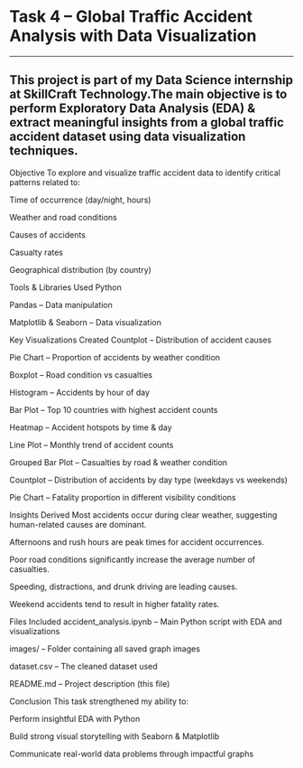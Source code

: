 # Task 4 – Global Traffic Accident Analysis with Data Visualization
---
This project is part of my Data Science internship at SkillCraft Technology.The main objective is to perform Exploratory Data Analysis (EDA) & extract meaningful insights from a global traffic accident dataset using data visualization techniques.
---

Objective
To explore and visualize traffic accident data to identify critical patterns related to:

Time of occurrence (day/night, hours)

Weather and road conditions

Causes of accidents

Casualty rates

Geographical distribution (by country)

Tools & Libraries Used
Python

Pandas – Data manipulation

Matplotlib & Seaborn – Data visualization

Key Visualizations Created
Countplot – Distribution of accident causes

Pie Chart – Proportion of accidents by weather condition

Boxplot – Road condition vs casualties

Histogram – Accidents by hour of day

Bar Plot – Top 10 countries with highest accident counts

Heatmap – Accident hotspots by time & day

Line Plot – Monthly trend of accident counts

Grouped Bar Plot – Casualties by road & weather condition

Countplot – Distribution of accidents by day type (weekdays vs weekends)

Pie Chart – Fatality proportion in different visibility conditions

Insights Derived
Most accidents occur during clear weather, suggesting human-related causes are dominant.

Afternoons and rush hours are peak times for accident occurrences.

Poor road conditions significantly increase the average number of casualties.

Speeding, distractions, and drunk driving are leading causes.

Weekend accidents tend to result in higher fatality rates.

Files Included
accident_analysis.ipynb – Main Python script with EDA and visualizations

images/ – Folder containing all saved graph images

dataset.csv – The cleaned dataset used

README.md – Project description (this file)

Conclusion
This task strengthened my ability to:

Perform insightful EDA with Python

Build strong visual storytelling with Seaborn & Matplotlib

Communicate real-world data problems through impactful graphs
